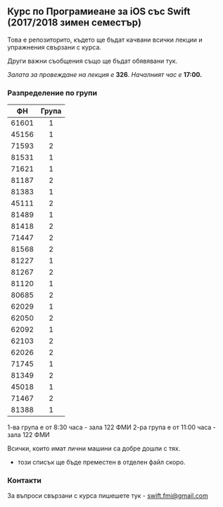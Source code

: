 ## Курс по Програмиеане за iOS със Swift (2017/2018 зимен семестър)
Това е репозиторито, където ще бъдат качвани всички лекции и упражнения свързани с курса.

Други важни съобщения също ще бъдат обявявани тук.

_Залата за провеждане на лекция е_ __326__. _Началният час е_ __17:00.__ 

### Разпределение по групи 

| ФН   |      Група      |
|----------|:-------------:|
|61601|1|
|45156|1|
|71593|2|
|81531|1|
|71621|1|
|81187|2|
|81383|1|
|45111|2|
|81489|1|
|81418|2|
|71447|2|
|81568|2|
|81227|1|
|81267|2|
|81120|1|
|80685|2|
|62029|1|
|62050|2|
|62092|1|
|62103|2|
|62026|2|
|71745|1|
|81349|2|
|45018|1|
|71467|2|
|81388|1|

1-ва група е от 8:30 часа - зала 122 ФМИ
2-ра група е от 11:00 часа - зала 122 ФМИ

Всички, които имат лични машини са добре дошли с тях.

- този списък ще бъде преместен в отделен файл скоро.

### Контакти

За въпроси свързани с курса пишешете тук - swift.fmi@gmail.com
